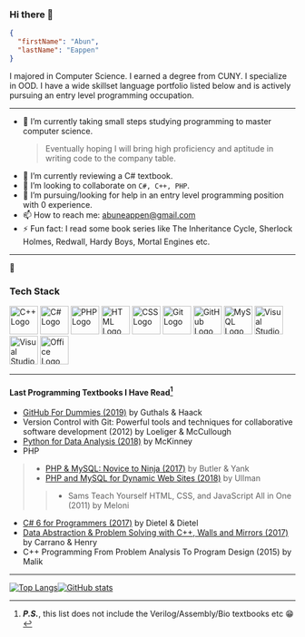 ### Hi there 👋

<!--
**stech6476/stech6476** is a ✨ _special_ ✨ repository because its `README.md` (this file) appears on your GitHub profile.

Here are some ideas to get you started:
--> 
```json
{
  "firstName": "Abun",
  "lastName": "Eappen"
}
```
I majored in Computer Science. I earned a degree from CUNY. I specialize in OOD. I have a wide skillset language portfolio listed below and is actively pursuing an entry level programming occupation. 

---

- 🔭 I’m currently taking small steps studying programming to master computer science.
    > Eventually hoping I will bring high proficiency and aptitude in writing code to the company table. 
- 🌱 I’m currently reviewing a C# textbook.
- 👯 I’m looking to collaborate on `C#, C++, PHP`.
- 🤔 I’m pursuing/looking for help in an entry level programming position with 0 experience.
- 📫 How to reach me: abuneappen@gmail.com
- ⚡ Fun fact: I read some book series like The Inheritance Cycle, Sherlock Holmes, Redwall, Hardy Boys, Mortal Engines etc.

***
🧰 
### Tech Stack

<img src="https://cdn.worldvectorlogo.com/logos/c.svg" alt="C++ Logo" width="50" height="50"/> <img src="https://cdn.worldvectorlogo.com/logos/c--4.svg" alt="C# Logo" width="50" height="50"/>  <img src="https://cdn.worldvectorlogo.com/logos/php.svg" alt="PHP Logo" width="50" height="50"/> <img src="https://cdn.worldvectorlogo.com/logos/html-1.svg" alt="HTML Logo" width="50" height="50"/>  <img src="https://cdn.worldvectorlogo.com/logos/css-3.svg" alt="CSS Logo" width="50" height="50"/>  <img src="https://cdn.worldvectorlogo.com/logos/git.svg" alt="Git Logo" width="50" height="50"/> <img src="https://cdn.worldvectorlogo.com/logos/github.svg" alt="GitHub Logo" width="50" height="50"/> <img src="https://cdn.worldvectorlogo.com/logos/mysql-2.svg" alt="MySQL Logo" width="50" height="50"/> <img src="https://cdn.worldvectorlogo.com/logos/visual-studio-2013.svg" alt="Visual Studio Logo" width="50" height="50"/> <img src="https://cdn.worldvectorlogo.com/logos/microsoft-windows-22.svg" alt="Visual Studio Logo" width="50" height="50"/> <img src="https://cdn.worldvectorlogo.com/logos/office-2.svg" alt="Office Logo" width="50" height="50"/> 

_________________

#### Last Programming Textbooks I Have Read[^note]

+ [GitHub For Dummies (2019)](https://github.com/stech6476/GitHubForDummiesReaders) by Guthals & Haack  
+ Version Control with Git: Powerful tools and techniques for collaborative software development (2012) by Loeliger & McCullough
+ [Python for Data Analysis (2018)](https://github.com/wesm/pydata-book) by McKinney
+ PHP
> - [PHP & MySQL: Novice to Ninja (2017)](https://github.com/spbooks/phpmysql6) by Butler & Yank
> - [PHP and MySQL for Dynamic Web Sites (2018)](https://github.com/LarryUllman/phpmysqlvqp-5ed) by Ullman
>> + Sams Teach Yourself HTML, CSS, and JavaScript All in One (2011) by Meloni
+ [C# 6 for Programmers (2017)](https://github.com/pdeitel/CSharp6FP) by Dietel & Dietel
+ [Data Abstraction & Problem Solving with C++, Walls and Mirrors (2017)](https://github.com/pisan343/carrano7e) by Carrano & Henry
+ C++ Programming From Problem Analysis To Program Design (2015) by Malik 

[^note]: ***P.S.***, this list does not include the Verilog/Assembly/Bio textbooks etc 😁
 ---
   
 [![Top Langs](https://github-readme-stats.vercel.app/api/top-langs/?username=stech6476&theme=merko)](https://github.com/anuraghazra/github-readme-stats)[![GitHub stats](https://github-readme-stats.vercel.app/api?username=stech6476&theme=merko)](https://github.com/anuraghazra/github-readme-stats)
